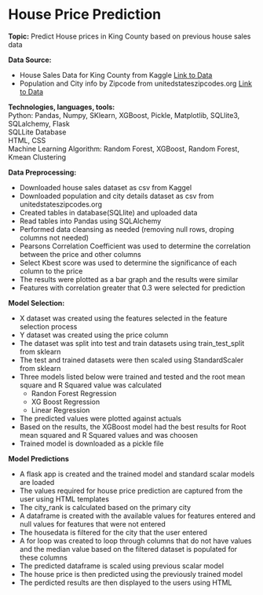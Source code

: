 # House Price Prediction

**Topic:** Predict House prices in King County based on previous house sales data  

**Data Source:**  

- House Sales Data for King County from Kaggle [Link to Data](https://www.kaggle.com/achyutanandaparida/dataset%20from%20%20house%20sales%20in%20king%20county,%20usa)  
- Population and City info by Zipcode from unitedstateszipcodes.org [Link to Data](https://www.unitedstateszipcodes.org/wa/#zips-list)

**Technologies, languages, tools:**  
Python: Pandas, Numpy, SKlearn, XGBoost, Pickle, Matplotlib, SQLlite3, SQLalchemy, Flask  
SQLLite Database  
HTML, CSS  
Machine Learning Algorithm: Random Forest, XGBoost, Random Forest, Kmean Clustering  

**Data Preprocessing:**  

- Downloaded house sales dataset as csv from Kaggel
- Downloaded population and city details dataset as csv from unitedstateszipcodes.org
- Created tables in database(SQLlite) and uploaded data
- Read tables into Pandas using SQLAlchemy
- Performed data cleansing as needed (removing null rows, droping columns not needed)
- Pearsons Correlation Coefficient was used to determine the correlation between the price and other columns
- Select Kbest score was used to determine the significance of each column to the price
- The results were plotted as a bar graph and the results were similar
- Features with correlation greater that 0.3 were selected for prediction

**Model Selection:**  

* X dataset was created using the features selected in the feature selection process
* Y dataset was created using the price column
* The dataset was split into test and train datasets using train_test_split from sklearn
* The test and trained datasets were then scaled using StandardScaler from sklearn
* Three models listed below were trained and tested and the root mean square and R Squared value was calculated
    - Randon Forest Regression
    - XG Boost Regression
    - Linear Regression
* The predicted values were plotted against actuals
* Based on the results, the XGBoost model had the best results for Root mean squared and R Squared values and was choosen
* Trained model is downloaded as a pickle file  

**Model Predictions**  

* A flask app is created and the trained model and standard scalar models are loaded
* The values required for house price prediction are captured from the user using HTML templates
* The city_rank is calculated based on the primary city
* A dataframe is created with the available values for features entered and null values for features that were not entered
* The housedata is filtered for the city that the user entered
* A for loop was created to loop through columns that do not have values and the median value based on the filtered dataset is populated for these columns
* The predicted dataframe is scaled using previous scalar model
* The house price is then predicted using the previously trained model
* The perdicted results are then displayed to the users using HTML
